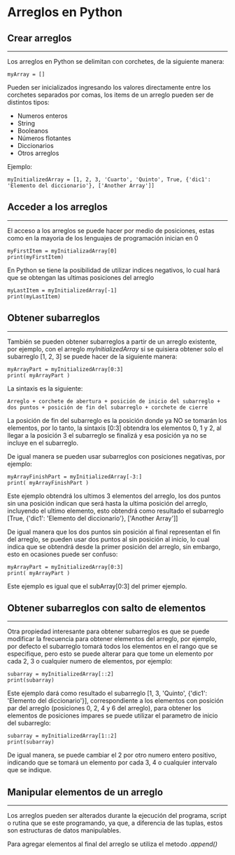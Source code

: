 # Arreglos en Python


## Crear arreglos
***

Los arreglos en Python se delimitan con corchetes, de la siguiente manera:

    myArray = []

Pueden ser inicializados ingresando los valores directamente entre los corchetes separados por comas, los items de un arreglo pueden ser de distintos tipos:

- Numeros enteros
- String
- Booleanos
- Números flotantes
- Diccionarios
- Otros arreglos

Ejemplo: 

    myInitializedArray = [1, 2, 3, 'Cuarto', 'Quinto', True, {'dic1': 'Elemento del diccionario'}, ['Another Array']]


## Acceder a los arreglos
***

El acceso a los arreglos se puede hacer por medio de posiciones, estas como en la mayoria de los lenguajes de programación inician en 0

    myFirstItem = myInitializadArray[0]
    print(myFirstItem)

En Python se tiene la posibilidad de utilizar indices negativos, lo cual hará que se obtengan las ultimas posiciones del arreglo

    myLastItem = myInitializedArray[-1]
    print(myLastItem)


## Obtener subarreglos
***

También se pueden obtener subarreglos a partir de un arreglo existente, por ejemplo, con el arreglo *myInitializedArray* si se quisiera obtener solo el subarreglo [1, 2, 3] se puede hacer de la siguiente manera:
    
    myArrayPart = myInitializedArray[0:3]
    print( myArrayPart )

La sintaxis es la siguiente:

    Arreglo + corchete de abertura + posición de inicio del subarreglo + dos puntos + posición de fin del subarreglo + corchete de cierre

La posición de fin del subarreglo es la posición donde ya NO se tomarán los elementos, por lo tanto, la sintaxis [0:3] obtendra los elementos 0, 1 y 2, al llegar a la posición 3 el subarreglo se finalizá y esa posición ya no se incluye en el subarreglo.

De igual manera se pueden usar subarreglos con posiciones negativas, por ejemplo:

    myArrayFinishPart = myInitializedArray[-3:]
    print( myArrayFinishPart )

Este ejemplo obtendrá los ultimos 3 elementos del arreglo, los dos puntos sin una posición indican que será hasta la ultima posición del arreglo, incluyendo el ultimo elemento, esto obtendrá como resultado el subarreglo [True, {'dic1': 'Elemento del diccionario'}, ['Another Array']]

De igual manera que los dos puntos sin posición al final representan el fin del arreglo, se pueden usar dos puntos al sin posición al inicio, lo cual indica que se obtendrá desde la primer posición del arreglo, sin embargo, esto en ocasiones puede ser confuso:

    myArrayPart = myInitializedArray[0:3]
    print( myArrayPart )

Este ejemplo es igual que el subArray[0:3] del primer ejemplo.

## Obtener subarreglos con salto de elementos
***

Otra propiedad interesante para obtener subarreglos es que se puede modificar la frecuencia para obtener elementos del arreglo, por ejemplo, por defecto el subarreglo tomará todos los elementos en el rango que se especifique, pero esto se puede alterar para que tome un elemento por cada 2, 3 o cualquier numero de elementos, por ejemplo:

    subarray = myInitializedArray[::2]
    print(subarray)

Este ejemplo dará como resultado el subarreglo [1, 3, 'Quinto', {'dic1': 'Elemento del diccionario'}], correspondiente a los elementos con posición par del arreglo (posiciones 0, 2, 4 y 6 del arreglo), para obtener los elementos de posiciones impares se puede utilizar el parametro de inicio del subarreglo:

    subarray = myInitializedArray[1::2]
    print(subarray)

De igual manera, se puede cambiar el 2 por otro numero entero positivo, indicando que se tomará un elemento por cada 3, 4 o cualquier intervalo que se indique.

## Manipular elementos de un arreglo
***

Los arreglos pueden ser alterados durante la ejecución del programa, script o rutina que se este programando, ya que, a diferencia de las tuplas, estos son estructuras de datos manipulables.

Para agregar elementos al final del arreglo se utiliza el metodo *.append()*
